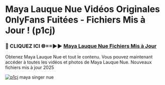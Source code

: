 # Maya Lauque Nue Vidéos Originales 0nlyFans Fuitées - Fichiers Mis à Jour ! (p1cj)

<h3>🔴 CLIQUEZ ICI 🌐==►► <a href="https://tinyurl.com/2pmr4ezf" rel="nofollow">Maya Lauque Nue Fichiers Mis à Jour</a></h3>

Obtenez Maya Lauque Nue et tout le contenu. Vous pouvez maintenant accéder à toutes les vidéos et photos de Maya Lauque Nue. Nouveaux fichiers mis à jour 2025

[![p1cj](https://i.imgur.com/6SNvagu.gif)](https://tinyurl.com/2pmr4ezf)
maya singer nue